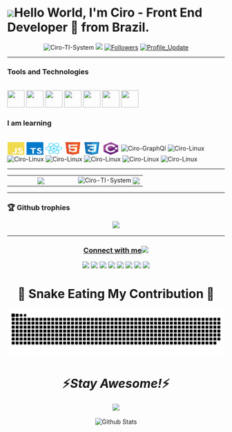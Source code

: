<!-- Your title -->
# <img src="https://media.giphy.com/media/hvRJCLFzcasrR4ia7z/giphy.gif" width="25px">Hello World, I'm Ciro - Front End Developer 🚀 from Brazil.
<p align="center"> 
    <img src="https://komarev.com/ghpvc/?username=Ciro-TI-System" alt="Ciro-TI-System"/>       
    <!--<a href="https://github.com/Ciro-TI-System?tab=repositories" target="_blank"><img src="https://badges.pufler.dev/repos/Ciro-TI-System" alt="Repos"/></a>--> 
    <!--<img src="https://badges.pufler.dev/years/Ciro-TI-System" alt="Active_Years"/>-->  
    <!--<a href="https://github.com/Ciro-TI-System/Ciro-TI-System" target="_blank"><img src="https://badges.pufler.dev/commits/monthly/Ciro-TI-System" alt="commits"/>--> 
    <a href="https://github.com/Ciro-TI-System/Ciro-TI-System/pulse" alt="Activity"><img src="https://img.shields.io/github/commit-activity/m/Ciro-TI-System/Ciro-TI-System" /></a>
    <a href="https://github.com/Ciro-TI-System?tab=followers"><img alt="Followers" src="https://img.shields.io/github/followers/Ciro-TI-System?color=4C1&logo=github"></a>
    <a href="https://github.com/Ciro-TI-System/Ciro-TI-System" target="_blank"><img alt="Profile_Update" src="https://img.shields.io/github/last-commit/Ciro-TI-System/Ciro-TI-System?label=Profile%20update&style=fflat-square"></a>
    <!--<a href="https://github.com/Ciro-TI-System" target="_blank"><img alt="Ciro-TI-System" src="https://badges.pufler.dev/visits/Ciro-TI-System/Ciro-TI-System?logo=GitHub&label=visits&color=success&logoColor=white&style=flat-square"/></a>-->
    <!--<img src="https://badges.pufler.dev/gists/Ciro-TI-System" alt="Ciro-TI-System"/>-->
    <!--<img src="https://readme-jokes.vercel.app/api" alt="Ciro-TI-System"/>-->
</p> 

<hr>

### Tools and Technologies
<div style="display: inline_block"><br>
<img src="https://cdn.jsdelivr.net/gh/devicons/devicon/icons/git/git-original.svg" width="40" height="40"/> <img src="https://cdn.jsdelivr.net/gh/devicons/devicon/icons/bootstrap/bootstrap-original.svg" width="40" height="40"/> <img src="https://cdn.jsdelivr.net/gh/devicons/devicon/icons/docker/docker-original.svg" width="40" height="40"/> <img src="https://cdn.jsdelivr.net/gh/devicons/devicon/icons/github/github-original.svg" width="40" height="40"/> <img 
src="https://cdn.jsdelivr.net/gh/devicons/devicon/icons/figma/figma-original.svg" width="40" height="40"/> <img 
src="https://cdn.jsdelivr.net/gh/devicons/devicon/icons/npm/npm-original-wordmark.svg" width="40" height="40"/> <img 
src="https://cdn.jsdelivr.net/gh/devicons/devicon/icons/tailwindcss/tailwindcss-plain.svg" width="40" height="40"/> 
</div>
  
### I am learning
<div style="display: inline_block"><br>
  <img align="center" alt="Ciro-Js" height="30" width="40" src="https://raw.githubusercontent.com/devicons/devicon/master/icons/javascript/javascript-plain.svg">
  <img align="center" alt="Ciro-Ts" height="30" width="40" src="https://raw.githubusercontent.com/devicons/devicon/master/icons/typescript/typescript-plain.svg">
  <img align="center" alt="Ciro-React" height="30" width="40" src="https://raw.githubusercontent.com/devicons/devicon/master/icons/react/react-original.svg">
  <img align="center" alt="Ciro-HTML" height="30" width="40" src="https://raw.githubusercontent.com/devicons/devicon/master/icons/html5/html5-original.svg">
  <img align="center" alt="Ciro-CSS" height="30" width="40" src="https://raw.githubusercontent.com/devicons/devicon/master/icons/css3/css3-original.svg">
  <img align="center" alt="Ciro-Csharp" height="30" width="40" src="https://raw.githubusercontent.com/devicons/devicon/master/icons/csharp/csharp-original.svg">
  <img align="center" alt="Ciro-GraphQl" height="30" width="40" src="https://cdn.jsdelivr.net/gh/devicons/devicon/icons/graphql/graphql-plain.svg" />
  <img align="center" alt="Ciro-Linux" height="30" width="40" src="https://cdn.jsdelivr.net/gh/devicons/devicon/icons/linux/linux-original.svg" />
  <img align="center" alt="Ciro-Linux" height="30" width="40" src="https://cdn.jsdelivr.net/gh/devicons/devicon/icons/markdown/markdown-original.svg" />
  <img align="center" alt="Ciro-Linux" height="30" width="40" src="https://cdn.jsdelivr.net/gh/devicons/devicon/icons/nextjs/nextjs-original.svg" />
  <img align="center" alt="Ciro-Linux" height="30" width="40" src="https://cdn.jsdelivr.net/gh/devicons/devicon/icons/redux/redux-original.svg" />
  <img align="center" alt="Ciro-Linux" height="30" width="40" src="https://cdn.jsdelivr.net/gh/devicons/devicon/icons/mysql/mysql-original.svg" />
  <img align="center" alt="Ciro-Linux" height="30" width="40" src="https://cdn.jsdelivr.net/gh/devicons/devicon/icons/nodejs/nodejs-original.svg" />
</div>

  <hr>
<table border="0">
<tr border="0">
<td width="50%" align="center">
<img  align="center"  src="https://github-readme-stats.anuraghazra1.vercel.app/api/top-langs/?username=Ciro-TI-System&theme=dracula&langs_count=10"/>
</td>

<td width="50%" align="center">
<img  title="🔥 Get streak stats for your profile at git.io/streak-stats" alt="Ciro-TI-System" src="https://github-readme-streak-stats.herokuapp.com/?user=Ciro-TI-System&theme=dracula" />
<img  align="center"  src="https://github-readme-stats.anuraghazra1.vercel.app/api?username=Ciro-TI-System&show_icons=true&include_all_commits=true&theme=dracula" />
</td>
</tr>
</table>
    
 <hr>
 
 ### 🏆 Github trophies

<div align="center">
  <a href="https://github.com/Ciro-TI-System">
  <img src ="https://github-profile-trophy.vercel.app/?username=Ciro-TI-System&margin-w=15theme=dark" />
</div>

<hr> 
 
<div align="center"> 
  <h3> Connect with me<a href="https://gifyu.com/image/Zy2f"><img src="https://github.com/Ciro-TI-System/Ciro-TI-System/blob/main/Handshake.gif" width="60"></a>
</h3> 
 
  <a href = "mailto:cirofight@gmail.com"><img src="https://img.shields.io/badge/-Gmail-%23333?style=for-the-badge&logo=gmail&logoColor=white" target="_blank"></a>
  <a href = "mailto:cirobatista.cbs2020ti@outlook.com"><img src="https://img.shields.io/badge/Microsoft_Outlook-0078D4?style=for-the-badge&logo=microsoft-outlook&logoColor=white" target="_blank"></a>
  <a href="https://www.youtube.com/channel/" target="_blank"><img src="https://img.shields.io/badge/YouTube-FF0000?style=for-the-badge&logo=youtube&logoColor=white" target="_blank"></a>
  <a href="https://instagram.com/cirobatistadasilva/" target="_blank"><img src="https://img.shields.io/badge/-Instagram-%23E4405F?style=for-the-badge&logo=instagram&logoColor=white" target="_blank"></a>
 	<a href="https://www.twitch.tv/" target="_blank"><img src="https://img.shields.io/badge/Twitch-9146FF?style=for-the-badge&logo=twitch&logoColor=white" target="_blank"></a>
  <a href="https://discord.gg/" target="_blank"><img src="https://img.shields.io/badge/Discord-7289DA?style=for-the-badge&logo=discord&logoColor=white" target="_blank"></a>
  <a href="https://www.linkedin.com/in/ciro-batista-da-silva-8b6838205/" target="_blank"><img src="https://img.shields.io/badge/-LinkedIn-%230077B5?style=for-the-badge&logo=linkedin&logoColor=white" target="_blank"></a>
  <a href="https://twitter.com/CiroSilva2020" target="_blank"><img src="https://img.shields.io/badge/-Twitter-%230077B5?style=for-the-badge&logo=Twitter&logoColor=white" target="_blank"></a>
  
 
<h1 align="center"> 🐍 Snake Eating My Contribution 🐍 </h1>

<img src="https://raw.githubusercontent.com/Ciro-TI-System/Ciro-TI-System/output/github-contribution-grid-snake.svg" alt="snake" height="80%" width="100%"/>

<h1 align='center'>⚡️<i>Stay Awesome!</i>⚡️</h1>   

<p align="center">
    <a href="https://github.com/Ciro-TI-System/Ciro-TI-System/blob/main/LICENSE"><img src="https://img.shields.io/static/v1.svg?style=for-the-badge&label=License&message=MIT&logoColor=d9e0ee&colorA=363a4f&colorB=b7bdf8"/></a>
</p>   
<p align="center">
        <img src="https://raw.githubusercontent.com/mayhemantt/mayhemantt/Update/svg/Bottom.svg" alt="Github Stats" />
</p>
